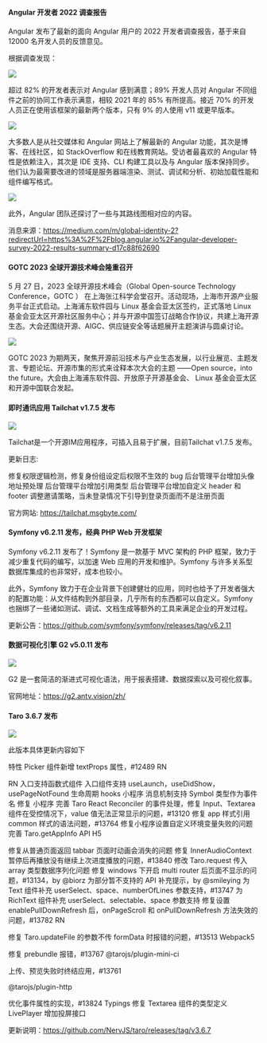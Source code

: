 #### Angular 开发者 2022 调查报告

Angular 发布了最新的面向 Angular 用户的 2022 开发者调查报告，基于来自 12000 名开发人员的反馈意见。

根据调查发现：

![](https://img.wendingding.vip/wx/2023052801.png)

超过 82% 的开发者表示对 Angular 感到满意；89% 开发人员对 Angular 不同组件之前的协同工作表示满意，相较 2021 年的 85% 有所提高。接近 70% 的开发人员正在使用该框架的最新两个版本，只有 9% 的人使用 v11 或更早版本。

![](https://img.wendingding.vip/wx/2023052802.png)

大多数人是从社交媒体和 Angular 网站上了解最新的 Angular 功能，其次是博客、在线社区，如 StackOverflow 和在线教育网站。受访者最喜欢的 Angular 特性是依赖注入，其次是 IDE 支持、CLI 构建工具以及与 Angular 版本保持同步。他们认为最需要改进的领域是服务器端渲染、测试、调试和分析、初始加载性能和组件编写格式。

![](https://img.wendingding.vip/wx/2023052803.png)

此外，Angular 团队还探讨了一些与其路线图相对应的内容。

消息来源：https://medium.com/m/global-identity-2?redirectUrl=https%3A%2F%2Fblog.angular.io%2Fangular-developer-survey-2022-results-summary-d17c88f62690

#### GOTC 2023 全球开源技术峰会隆重召开

5 月 27 日，2023 全球开源技术峰会（Global Open-source Technology Conference，GOTC ） 在上海张江科学会堂召开。活动现场，上海市开源产业服务平台正式启动。上海浦东软件园与 Linux 基金会亚太区签约，正式落地 Linux 基金会亚太区开源社区服务中心；并与开源中国签订战略合作协议，共建上海开源生态。大会还围绕开源、AIGC、供应链安全等话题展开主题演讲与圆桌讨论。

![](https://img.wendingding.vip/wx/2023052804.png)

GOTC 2023 为期两天，聚焦开源前沿技术与产业生态发展，以行业展览、主题发言、专题论坛、开源市集的形式来诠释本次大会的主题 ——Open source，into the future。大会由上海浦东软件园、开放原子开源基金会、 Linux 基金会亚太区和开源中国联合发起。

#### 即时通讯应用 Tailchat v1.7.5 发布


![](https://img.wendingding.vip/wx/2023052805.png)

Tailchat是一个开源IM应用程序，可插入且易于扩展，目前Tailchat v1.7.5 发布。

更新日志:

修复权限逻辑检测，修复身份组设定后权限不生效的 bug
后台管理平台增加头像地址预处理
后台管理平台增加引用类型
后台管理平台增加自定义 header 和 footer
调整邀请策略，当未登录情况下引导到登录页面而不是注册页面

官方网站: https://tailchat.msgbyte.com/

#### Symfony v6.2.11 发布，经典 PHP Web 开发框架

Symfony v6.2.11 发布了！Symfony 是一款基于 MVC 架构的 PHP 框架，致力于减少重复代码的编写，以加速 Web 应用的开发和维护。Symfony 与许多关系型数据库集成的也非常好，成本也较小。

此外，Symfony 致力于在企业背景下创建健壮的应用，同时也给予了开发者强大的配置功能：从文件结构到外部目录，几乎所有的东西都可以自定义。Symfony 也捆绑了一些诸如测试、调试、文档生成等额外的工具来满足企业的开发过程。

更新公告：https://github.com/symfony/symfony/releases/tag/v6.2.11

#### 数据可视化引擎 G2 v5.0.11 发布


![](https://img.wendingding.vip/wx/2023040802.png)

G2 是一套简洁的渐进式可视化语法，用于报表搭建、数据探索以及可视化叙事。

官网地址：https://g2.antv.vision/zh/

#### Taro 3.6.7 发布

![](https://img.wendingding.vip/wx/2023040504.png)

此版本具体更新内容如下

特性
Picker 组件新增 textProps 属性，#12489
RN

RN 入口支持函数式组件
入口组件支持 useLaunch，useDidShow，usePageNotFound 生命周期 hooks
小程序
消息机制支持 Symbol 类型作为事件名
修复
小程序
完善 Taro React Reconciler 的事件处理，修复 Input、Textarea 组件在受控情况下，value 值无法正常显示的问题，#13120
修复 app 样式引用 common 样式的语法问题，#13764
修复小程序设置自定义环境变量失败的问题
完善 Taro.getAppInfo API
H5

修复从普通页面返回 tabbar 页面时动画会消失的问题
修复 InnerAudioContext 暂停后再播放没有继续上次进度播放的问题，#13840
修改 Taro.request 传入 array 类型数据序列化问题
修复 windows 下开启 multi router 后页面不显示的问题，#13134，by @biorz
为部分暂不支持的 API 补充提示，by @smileying
为 Text 组件补充 userSelect、space、numberOfLines 参数支持，#13747
为 RichText 组件补充 userSelect、selectable、space 参数支持
修复设置 enablePullDownRefresh 后，onPageScroll 和 onPullDownRefresh 方法失效的问题，#13782
RN

修复 Taro.updateFile 的参数不传 formData 时报错的问题，#13513
Webpack5

修复 prebundle 报错，#13767
@tarojs/plugin-mini-ci

上传、预览失败时终结应用，#13761

@tarojs/plugin-http

优化事件属性的实现，#13824
Typings
修复 Textarea 组件的类型定义
LivePlayer 增加投屏接口

更新说明：https://github.com/NervJS/taro/releases/tag/v3.6.7

